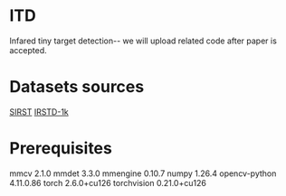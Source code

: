 # ITD
Infared tiny target detection--
we will upload related code after paper is accepted.

# Datasets sources
[SIRST](https://github.com/YimianDai/sirst)
[IRSTD-1k](https://github.com/RuiZhang97/ISNet)

# Prerequisites
mmcv	2.1.0
mmdet	3.3.0
mmengine	0.10.7
numpy	1.26.4
opencv-python	4.11.0.86
torch	2.6.0+cu126
torchvision	0.21.0+cu126

